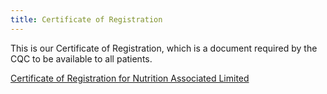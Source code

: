 ```yaml
---
title: Certificate of Registration
---
```


This is our Certificate of Registration, which is a document required by the CQC to be available to all patients.

[Certificate of Registration for Nutrition Associated Limited](</documents/Certificate of Registration for NA Ltd 5-2018.pdf>)
